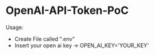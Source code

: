 # OpenAI-API-Token-PoC
Usage:
 - Create File called ".env"
 - Insert your open ai key -> OPEN_AI_KEY='YOUR_KEY'